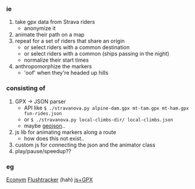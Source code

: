 ### ie

1. take gpx data from Strava riders
    - anonymize it
2. animate their path on a map
3. repeat for a set of riders that share an origin
    - or select riders with a common destination
    - or select riders with a common (ships passing in the night)
    - normalize their start times
4. anthropomorphize the markers
    - 'oof' when they're headed up hills

### consisting of

1. GPX -> JSON parser
    - API like `$ ./stravanova.py alpine-dam.gpx mt-tam.gpx mt-ham.gpx fun-rides.json`
    - or `$ ./stravanova.py local-climbs-dir/ local-climbs.json`
    - maybe [geojson](http://www.geojson.org/geojson-spec.html)..
2. js lib for animating markers along a route
    - how does this not exist..
3. custom js for connecting the json and the animator class
4. play/pause/speedup??

### eg

[Econym](http://econym.org.uk/gmap/example_cartrip.htm)
[Flushtracker](http://www.flushtracker.com/) (hah)
[js+GPX](https://github.com/tkafka/Javascript-GPX-track-viewer)
